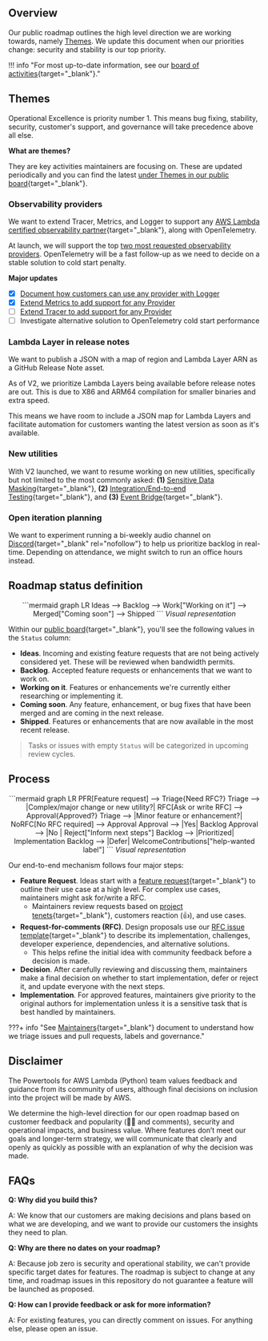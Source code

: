 <!-- markdownlint-disable MD043 -->

## Overview

Our public roadmap outlines the high level direction we are working towards, namely [Themes](#themes). We update this document when our priorities change: security and stability is our top priority.

!!! info "For most up-to-date information, see our [board of activities](https://github.com/orgs/aws-powertools/projects/3/views/2?query=is%3Aopen+sort%3Aupdated-desc){target="_blank"}."

## Themes

Operational Excellence is priority number 1. This means bug fixing, stability, security, customer's support, and governance will take precedence above all else.

**What are themes?**

They are key activities maintainers are focusing on. These are updated periodically and you can find the latest [under Themes in our public board](https://github.com/orgs/aws-powertools/projects/3/views/11?query=is%3Aopen+sort%3Aupdated-desc){target="_blank"}.

### Observability providers

We want to extend Tracer, Metrics, and Logger to support any [AWS Lambda certified observability partner](https://go.aws/3HtU6CZ){target="_blank"}, along with OpenTelemetry.

At launch, we will support the top [two most requested observability providers](https://github.com/aws-powertools/powertools-lambda-python/issues/1433). OpenTelemetry will be a fast follow-up as we need to decide on a stable solution to cold start penalty.

**Major updates**

- [x] [Document how customers can use any provider with Logger](https://docs.powertools.aws.dev/lambda/python/latest/core/logger/#observability-providers)
- [x] [Extend Metrics to add support for any Provider](https://github.com/aws-powertools/powertools-lambda-python/pull/2194)
- [ ] [Extend Tracer to add support for any Provider](https://github.com/aws-powertools/powertools-lambda-python/issues/2030)
- [ ] Investigate alternative solution to OpenTelemetry cold start performance

### Lambda Layer in release notes

We want to publish a JSON with a map of region and Lambda Layer ARN as a GitHub Release Note asset.

As of V2, we prioritize Lambda Layers being available before release notes are out. This is due to X86 and ARM64 compilation for smaller binaries and extra speed.

This means we have room to include a JSON map for Lambda Layers and facilitate automation for customers wanting the latest version as soon as it's available.

### New utilities

<!-- markdownlint-disable MD013 -->
With V2 launched, we want to resume working on new utilities, specifically but not limited to the most commonly asked: **(1)** [Sensitive Data Masking](https://github.com/aws-powertools/powertools-lambda-python/issues/1173){target="_blank"}, **(2)** [Integration/End-to-end Testing](https://github.com/aws-powertools/powertools-lambda-python/issues/1169){target="_blank"}, and **(3)** [Event Bridge](https://github.com/aws-powertools/powertools-lambda-python/issues/1168){target="_blank"}.

### Open iteration planning

We want to experiment running a bi-weekly audio channel on [Discord](https://discord.gg/B8zZKbbyET){target="_blank" rel="nofollow"} to help us prioritize backlog in real-time. Depending on attendance, we might switch to run an office hours instead.

## Roadmap status definition

<center>
```mermaid
graph LR
    Ideas --> Backlog --> Work["Working on it"] --> Merged["Coming soon"] --> Shipped
```
<i>Visual representation</i>
</center>

Within our [public board](https://github.com/orgs/aws-powertools/projects/3/views/1?query=is%3Aopen+sort%3Aupdated-desc){target="_blank"}, you'll see the following values in the `Status` column:

- **Ideas**. Incoming and existing feature requests that are not being actively considered yet. These will be reviewed when bandwidth permits.
- **Backlog**. Accepted feature requests or enhancements that we want to work on.
- **Working on it**. Features or enhancements we're currently either researching or implementing it.
- **Coming soon**. Any feature, enhancement, or bug fixes that have been merged and are coming in the next release.
- **Shipped**. Features or enhancements that are now available in the most recent release.

> Tasks or issues with empty `Status` will be categorized in upcoming review cycles.

## Process

<center>
```mermaid
graph LR
    PFR[Feature request] --> Triage{Need RFC?}
    Triage --> |Complex/major change or new utility?| RFC[Ask or write RFC] --> Approval{Approved?}
    Triage --> |Minor feature or enhancement?| NoRFC[No RFC required] --> Approval
    Approval --> |Yes| Backlog
    Approval --> |No | Reject["Inform next steps"]
    Backlog --> |Prioritized| Implementation
    Backlog --> |Defer| WelcomeContributions["help-wanted label"]
```
<i>Visual representation</i>
</center>

Our end-to-end mechanism follows four major steps:

- **Feature Request**. Ideas start with a [feature request](https://github.com/aws-powertools/powertools-lambda-python/issues/new?assignees=&labels=feature-request%2Ctriage&template=feature_request.yml&title=Feature+request%3A+TITLE){target="_blank"} to outline their use case at a high level. For complex use cases, maintainers might ask for/write a RFC.
    - Maintainers review requests based on [project tenets](index.md#tenets){target="_blank"}, customers reaction (👍), and use cases.
- **Request-for-comments (RFC)**. Design proposals use our [RFC issue template](https://github.com/aws-powertools/powertools-lambda-python/issues/new?assignees=&labels=RFC%2Ctriage&template=rfc.yml&title=RFC%3A+TITLE){target="_blank"} to describe its implementation, challenges, developer experience, dependencies, and alternative solutions.
    - This helps refine the initial idea with community feedback before a decision is made.
- **Decision**. After carefully reviewing and discussing them, maintainers make a final decision on whether to start implementation, defer or reject it, and update everyone with the next steps.
- **Implementation**. For approved features, maintainers give priority to the original authors for implementation unless it is a sensitive task that is best handled by maintainers.

???+ info "See [Maintainers](https://github.com/aws-powertools/powertools-lambda-python/blob/develop/MAINTAINERS.md){target="_blank"} document to understand how we triage issues and pull requests, labels and governance."

## Disclaimer

The Powertools for AWS Lambda (Python) team values feedback and guidance from its community of users, although final decisions on inclusion into the project will be made by AWS.

We determine the high-level direction for our open roadmap based on customer feedback and popularity (👍🏽 and comments), security and operational impacts, and business value. Where features don’t meet our goals and longer-term strategy, we will communicate that clearly and openly as quickly as possible with an explanation of why the decision was made.

## FAQs

**Q: Why did you build this?**

A: We know that our customers are making decisions and plans based on what we are developing, and we want to provide our customers the insights they need to plan.

**Q: Why are there no dates on your roadmap?**

A: Because job zero is security and operational stability, we can't provide specific target dates for features. The roadmap is subject to change at any time, and roadmap issues in this repository do not guarantee a feature will be launched as proposed.

**Q: How can I provide feedback or ask for more information?**

A: For existing features, you can directly comment on issues. For anything else, please open an issue.
